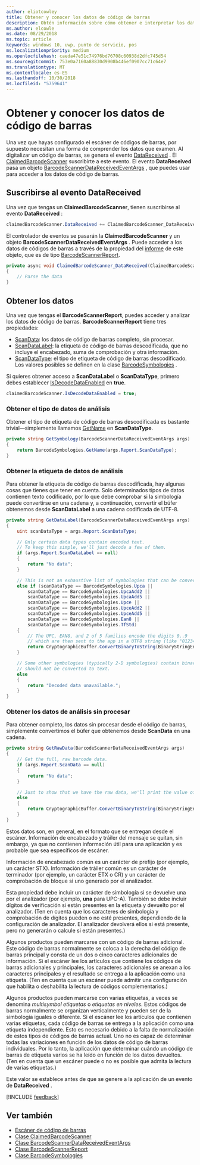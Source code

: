 ```yaml
---
author: eliotcowley
title: Obtener y conocer los datos de código de barras
description: Obtén información sobre cómo obtener e interpretar los datos de código de barras que digitalizar.
ms.author: elcowle
ms.date: 08/29/2018
ms.topic: article
keywords: windows 10, uwp, punto de servicio, pos
ms.localizationpriority: medium
ms.openlocfilehash: caeda47e51c74976bd76708c60938d2dfc745d54
ms.sourcegitcommit: 753e0a7160a88830d9908b446ef0907cc71c64e7
ms.translationtype: MT
ms.contentlocale: es-ES
ms.lasthandoff: 10/30/2018
ms.locfileid: "5759641"
---
```

# <a name="obtain-and-understand-barcode-data"></a>Obtener y conocer los datos de código de barras

Una vez que hayas configurado el escáner de códigos de barras, por supuesto necesitan una forma de comprender los datos que examen. Al digitalizar un código de barras, se genera el evento [DataReceived](https://docs.microsoft.com/uwp/api/windows.devices.pointofservice.claimedbarcodescanner.datareceived) . El [ClaimedBarcodeScanner](https://docs.microsoft.com/uwp/api/windows.devices.pointofservice.claimedbarcodescanner) suscribirte a este evento. El evento **DataReceived** pasa un objeto [BarcodeScannerDataReceivedEventArgs](https://docs.microsoft.com/uwp/api/windows.devices.pointofservice.barcodescannerdatareceivedeventargs) , que puedes usar para acceder a los datos de código de barras.

## <a name="subscribe-to-the-datareceived-event"></a>Suscribirse al evento DataReceived

Una vez que tengas un **ClaimedBarcodeScanner**, tienen suscribirse al evento **DataReceived** :

```cs
claimedBarcodeScanner.DataReceived += ClaimedBarcodeScanner_DataReceived;
```

El controlador de eventos se pasarán la **ClaimedBarcodeScanner** y un objeto **BarcodeScannerDataReceivedEventArgs** . Puede acceder a los datos de códigos de barras a través de la propiedad del [informe](https://docs.microsoft.com/uwp/api/windows.devices.pointofservice.barcodescannerdatareceivedeventargs.report#Windows_Devices_PointOfService_BarcodeScannerDataReceivedEventArgs_Report) de este objeto, que es de tipo [BarcodeScannerReport](https://docs.microsoft.com/uwp/api/windows.devices.pointofservice.barcodescannerreport).

```cs
private async void ClaimedBarcodeScanner_DataReceived(ClaimedBarcodeScanner sender, BarcodeScannerDataReceivedEventArgs args)
{
    // Parse the data
}
```

## <a name="get-the-data"></a>Obtener los datos

Una vez que tengas el **BarcodeScannerReport**, puedes acceder y analizar los datos de código de barras. **BarcodeScannerReport** tiene tres propiedades:

* [ScanData](https://docs.microsoft.com/uwp/api/windows.devices.pointofservice.barcodescannerreport.scandata): los datos de código de barras completo, sin procesar.
* [ScanDataLabel](https://docs.microsoft.com/uwp/api/windows.devices.pointofservice.barcodescannerreport.scandatalabel): la etiqueta de código de barras descodificada, que no incluye el encabezado, suma de comprobación y otra información.
* [ScanDataType](https://docs.microsoft.com/uwp/api/windows.devices.pointofservice.barcodescannerreport.scandatatype): el tipo de etiqueta de código de barras descodificado. Los valores posibles se definen en la clase [BarcodeSymbologies](https://docs.microsoft.com/uwp/api/windows.devices.pointofservice.barcodesymbologies) .

Si quieres obtener acceso a **ScanDataLabel** o **ScanDataType**, primero debes establecer [IsDecodeDataEnabled](https://docs.microsoft.com/uwp/api/windows.devices.pointofservice.claimedbarcodescanner.isdecodedataenabled#Windows_Devices_PointOfService_ClaimedBarcodeScanner_IsDecodeDataEnabled) en **true**.

```cs
claimedBarcodeScanner.IsDecodeDataEnabled = true;
```

### <a name="get-the-scan-data-type"></a>Obtener el tipo de datos de análisis

Obtener el tipo de etiqueta de código de barras descodificada es bastante trivial&mdash;simplemente llamamos [GetName](https://docs.microsoft.com/uwp/api/windows.devices.pointofservice.barcodesymbologies.getname) en **ScanDataType**.

```cs
private string GetSymbology(BarcodeScannerDataReceivedEventArgs args)
{
    return BarcodeSymbologies.GetName(args.Report.ScanDataType);
}
```

### <a name="get-the-scan-data-label"></a>Obtener la etiqueta de datos de análisis

Para obtener la etiqueta de código de barras descodificada, hay algunas cosas que tienes que tener en cuenta. Solo determinados tipos de datos contienen texto codificado, por lo que debe comprobar si la simbología puede convertirse en una cadena y, a continuación, convertir el búfer obtenemos desde **ScanDataLabel** a una cadena codificada de UTF-8.

```cs
private string GetDataLabel(BarcodeScannerDataReceivedEventArgs args)
{
    uint scanDataType = args.Report.ScanDataType;

    // Only certain data types contain encoded text.
    // To keep this simple, we'll just decode a few of them.
    if (args.Report.ScanDataLabel == null)
    {
        return "No data";
    }

    // This is not an exhaustive list of symbologies that can be converted to a string.
    else if (scanDataType == BarcodeSymbologies.Upca ||
        scanDataType == BarcodeSymbologies.UpcaAdd2 ||
        scanDataType == BarcodeSymbologies.UpcaAdd5 ||
        scanDataType == BarcodeSymbologies.Upce ||
        scanDataType == BarcodeSymbologies.UpceAdd2 ||
        scanDataType == BarcodeSymbologies.UpceAdd5 ||
        scanDataType == BarcodeSymbologies.Ean8 ||
        scanDataType == BarcodeSymbologies.TfStd)
    {
        // The UPC, EAN8, and 2 of 5 families encode the digits 0..9
        // which are then sent to the app in a UTF8 string (like "01234").
        return CryptographicBuffer.ConvertBinaryToString(BinaryStringEncoding.Utf8, args.Report.ScanDataLabel);
    }

    // Some other symbologies (typically 2-D symbologies) contain binary data that
    // should not be converted to text.
    else
    {
        return "Decoded data unavailable.";
    }
}
```

### <a name="get-the-raw-scan-data"></a>Obtener los datos de análisis sin procesar

Para obtener completo, los datos sin procesar desde el código de barras, simplemente convertimos el búfer que obtenemos desde **ScanData** en una cadena.

```cs
private string GetRawData(BarcodeScannerDataReceivedEventArgs args)
{
    // Get the full, raw barcode data.
    if (args.Report.ScanData == null)
    {
        return "No data";
    }

    // Just to show that we have the raw data, we'll print the value of the bytes.
    else
    {
        return CryptographicBuffer.ConvertBinaryToString(BinaryStringEncoding.Utf8, args.Report.ScanData);
    }
}
```

Estos datos son, en general, en el formato que se entregan desde el escáner. Información de encabezado y tráiler del mensaje se quitan, sin embargo, ya que no contienen información útil para una aplicación y es probable que sea específicos de escáner.

Información de encabezado común es un carácter de prefijo (por ejemplo, un carácter STX). Información de tráiler común es un carácter de terminador (por ejemplo, un carácter ETX o CR) y un carácter de comprobación de bloque si uno generado por el analizador.

Esta propiedad debe incluir un carácter de simbología si se devuelve una por el analizador (por ejemplo, **una** para UPC-A). También se debe incluir dígitos de verificación si están presentes en la etiqueta y devuelto por el analizador. (Ten en cuenta que los caracteres de simbología y comprobación de dígitos pueden o no esté presentes, dependiendo de la configuración de analizador. El analizador devolverá ellos si está presente, pero no generarán o calcule si están presentes.)

Algunos productos pueden marcarse con un código de barras adicional. Este código de barras normalmente se coloca a la derecha del código de barras principal y consta de un dos o cinco caracteres adicionales de información. Si el escáner lee los artículos que contiene los códigos de barras adicionales y principales, los caracteres adicionales se anexan a los caracteres principales y el resultado se entrega a la aplicación como una etiqueta. (Ten en cuenta que un escáner puede admitir una configuración que habilita o deshabilita la lectura de códigos complementarios.)

Algunos productos pueden marcarse con varias etiquetas, a veces se denomina *multisymbol etiquetas* o *etiquetas en niveles*. Estos códigos de barras normalmente se organizan verticalmente y pueden ser de la simbología iguales o diferente. Si el escáner lee los artículos que contienen varias etiquetas, cada código de barras se entrega a la aplicación como una etiqueta independiente. Esto es necesario debido a la falta de normalización de estos tipos de códigos de barras actual. Uno no es capaz de determinar todas las variaciones en función de los datos de código de barras individuales. Por lo tanto, la aplicación que determinar cuándo un código de barras de etiqueta varios se ha leído en función de los datos devueltos. (Ten en cuenta que un escáner puede o no es posible que admita la lectura de varias etiquetas.)

Este valor se establece antes de que se genere a la aplicación de un evento de **DataReceived** .

[!INCLUDE [feedback](./includes/pos-feedback.md)]

## <a name="see-also"></a>Ver también
* [Escáner de código de barras](pos-barcodescanner.md)
* [Clase ClaimedBarcodeScanner](https://docs.microsoft.com/uwp/api/windows.devices.pointofservice.barcodesymbologies.getname)
* [Clase BarcodeScannerDataReceivedEventArgs](https://docs.microsoft.com/uwp/api/windows.devices.pointofservice.barcodescannerdatareceivedeventargs)
* [Clase BarcodeScannerReport](https://docs.microsoft.com/uwp/api/windows.devices.pointofservice.barcodescannerreport)
* [Clase BarcodeSymbologies](https://docs.microsoft.com/uwp/api/windows.devices.pointofservice.barcodesymbologies)